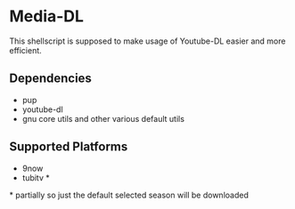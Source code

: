 # Media-DL
This shellscript is supposed to make usage of Youtube-DL easier and more efficient.  
  
## Dependencies
  - pup
  - youtube-dl
  - gnu core utils and other various default utils
  
## Supported Platforms
- 9now
- tubitv *


\* partially so just the default selected season will be downloaded
